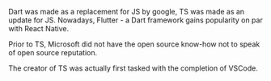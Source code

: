 Dart was made as a replacement for JS by google, TS was made as an update for JS. Nowadays, Flutter - a Dart framework gains popularity on par with React Native.

Prior to TS, Microsoft did not have the open source know-how not to speak of open source reputation.

The creator of TS was actually first tasked with the completion of VSCode.


